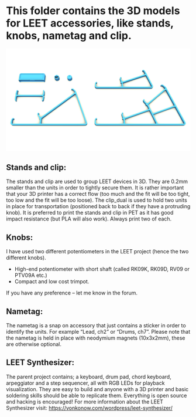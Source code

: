 # This folder contains the 3D models for LEET accessories, like stands, knobs, nametag and clip. 
![image](/Accessories/leet_accessories.jpg)

## Stands and clip:
The stands and clip are used to group LEET devices in 3D. They are 0.2mm smaller than the units in order to tightly secure them. It is rather important that your 3D printer has a correct flow (too much and the fit will be too tight, too low and the fit will be too loose).
The clip_dual is used to hold two units in place for transportation (positioned back to back if they have a protruding knob).
It is preferred to print the stands and clip in PET as it has good impact resistance (but PLA will also work). Always print two of each.

## Knobs:
I have used two different potentiometers in the LEET project (hence the two different knobs). 
*	High-end potentiometer with short shaft (called RK09K, RK09D, RV09 or PTV09A etc.)
*	Compact and low cost trimpot.

If you have any preference – let me know in the forum.

## Nametag:
The nametag is a snap on accessory that just contains a sticker in order to identify the units. For example “Lead, ch2” or “Drums, ch7”. Please note that the nametag is held in place with neodymium magnets (10x3x2mm), these are otherwise optional.

## LEET Synthesizer:
The parent project contains; a keyboard, drum pad, chord keyboard, arpeggiator and a step sequencer, all with RGB LEDs for playback visualization.
They are easy to build and anyone with a 3D printer and basic soldering skills should be able to replicate them. Everything is open source and hacking is encouraged!
For more information about the LEET Synthesizer visit: https://vonkonow.com/wordpress/leet-synthesizer/
